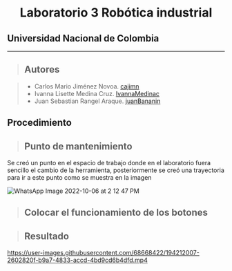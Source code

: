 <h1 align="center"> Laboratorio 3 Robótica industrial </h1>

## Universidad Nacional de Colombia
-------------------------------------------------------------
> ## Autores

  > - Carlos Mario Jiménez Novoa. [cajimn](https://github.com/cajimn)
  > - Ivanna Lisette Medina Cruz. [IvannaMedinac](https://github.com/IvannaMedinaC)
  > - Juan Sebastian Rangel Araque. [juanBananin](https://github.com/juanBananin)


## Procedimiento

> ## Punto de mantenimiento

Se creó un punto en el espacio de trabajo donde en el laboratorio fuera sencillo el cambio de la herramienta, posteriormente se creó una trayectoria para ir a este punto como se muestra en la imagen


![WhatsApp Image 2022-10-06 at 2 12 47 PM](https://user-images.githubusercontent.com/68668422/194559300-9a54eacd-26aa-4fae-93b0-955d447077c6.jpeg)


> ## Colocar el funcionamiento de los botones 

> ## Resultado 


https://user-images.githubusercontent.com/68668422/194212007-2602820f-b9a7-4833-accd-4bd9cd6b4dfd.mp4

